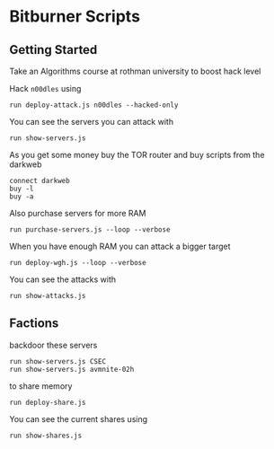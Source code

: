 # Bitburner Scripts

## Getting Started

Take an Algorithms course at rothman university to boost hack level

Hack `n00dles` using

```
run deploy-attack.js n00dles --hacked-only
```

You can see the servers you can attack with

```
run show-servers.js
```

As you get some money buy the TOR router and buy scripts from the darkweb

```
connect darkweb
buy -l
buy -a
```

Also purchase servers for more RAM

```
run purchase-servers.js --loop --verbose
```

When you have enough RAM you can attack a bigger target

```
run deploy-wgh.js --loop --verbose
```

You can see the attacks with

```
run show-attacks.js
```

## Factions

backdoor these servers

```
run show-servers.js CSEC
run show-servers.js avmnite-02h
```

to share memory

```
run deploy-share.js
```

You can see the current shares using

```
run show-shares.js
```
